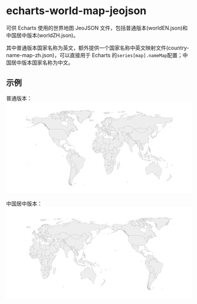 # echarts-world-map-jeojson

可供 Echarts 使用的世界地图 JeoJSON 文件，包括普通版本(worldEN.json)和中国居中版本(worldZH.json)。

其中普通版本国家名称为英文，额外提供一个国家名称中英文映射文件(country-name-map-zh.json)，可以直接用于 Echarts 的`series[map].nameMap`配置；中国居中版本国家名称为中文。

## 示例

普通版本：
![worldEN.json](./assets/en.png)

中国居中版本：
![worldZH.json](./assets/zh.png)

